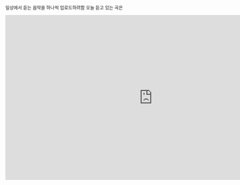 일상에서 듣는 음악을 하나씩 업로드하려함
오늘 듣고 있는 곡은 
<iframe width="916" height="515" src="https://www.youtube.com/embed/o_1aF54DO60" title="Lana Del Rey - Young and Beautiful" frameborder="0" allow="accelerometer; autoplay; clipboard-write; encrypted-media; gyroscope; picture-in-picture; web-share" allowfullscreen></iframe>
